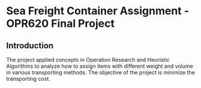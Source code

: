 # Sea Freight Container Assignment - OPR620 Final Project #
## Introduction ##
The project applied concepts in Operation Research and Heuristic Algorithms to analyze how to assign items with different weight and volume in various transporting methods. The objective of the project is minimize the transporting cost.
